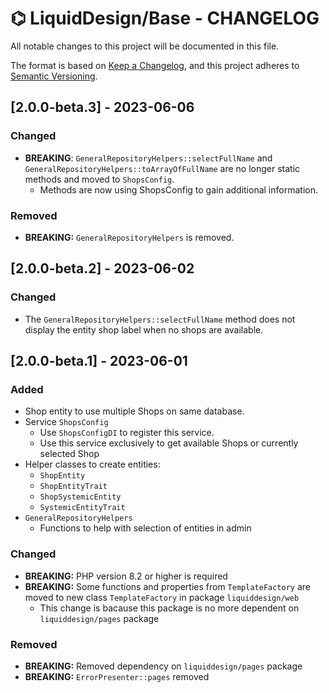# ⌬ LiquidDesign/Base - CHANGELOG

All notable changes to this project will be documented in this file.

The format is based on [Keep a Changelog](https://keepachangelog.com/en/1.0.0/),
and this project adheres to [Semantic Versioning](https://semver.org/spec/v2.0.0.html).

## [2.0.0-beta.3] - 2023-06-06

### Changed

- **BREAKING**: `GeneralRepositoryHelpers::selectFullName` and `GeneralRepositoryHelpers::toArrayOfFullName` are no longer static methods and moved to `ShopsConfig`.
  - Methods are now using ShopsConfig to gain additional information.

### Removed
- **BREAKING:** `GeneralRepositoryHelpers` is removed.

## [2.0.0-beta.2] - 2023-06-02

### Changed

- The `GeneralRepositoryHelpers::selectFullName` method does not display the entity shop label when no shops are available.

## [2.0.0-beta.1] - 2023-06-01

### Added

- Shop entity to use multiple Shops on same database.
- Service `ShopsConfig`
  - Use `ShopsConfigDI` to register this service. 
  - Use this service exclusively to get available Shops or currently selected Shop 
- Helper classes to create entities:
  - `ShopEntity`
  - `ShopEntityTrait`
  - `ShopSystemicEntity`
  - `SystemicEntityTrait`
- `GeneralRepositoryHelpers`
  - Functions to help with selection of entities in admin
### Changed

- **BREAKING:** PHP version 8.2 or higher is required
- **BREAKING:** Some functions and properties from `TemplateFactory` are moved to new class `TemplateFactory` in package `liquiddesign/web`
  - This change is bacause this package is no more dependent on `liquiddesign/pages` package

### Removed

- **BREAKING:** Removed dependency on `liquiddesign/pages` package
- **BREAKING:** `ErrorPresenter::pages` removed